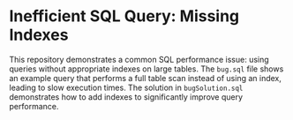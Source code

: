# Inefficient SQL Query: Missing Indexes

This repository demonstrates a common SQL performance issue: using queries without appropriate indexes on large tables.  The `bug.sql` file shows an example query that performs a full table scan instead of using an index, leading to slow execution times. The solution in `bugSolution.sql` demonstrates how to add indexes to significantly improve query performance.